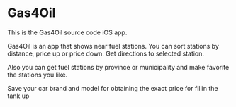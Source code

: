 # Gas4Oil

This is the Gas4Oil source code iOS app.

Gas4Oil is an app that shows near fuel stations. You can sort stations by distance, price up or price down. Get directions to selected station.

Also you can get fuel stations by province or municipality and make favorite the stations you like. 

Save your car brand and model for obtaining the exact price for fillin the tank up

